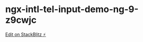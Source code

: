 # ngx-intl-tel-input-demo-ng-9-z9cwjc

[Edit on StackBlitz ⚡️](https://stackblitz.com/edit/ngx-intl-tel-input-demo-ng-9-z9cwjc)